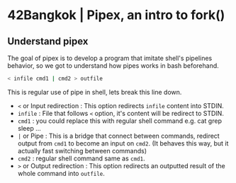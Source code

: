 # 42Bangkok | Pipex, an intro to fork()

## Understand pipex

The goal of pipex is to develop a program that imitate shell's pipelines behavior, so we got to understand how pipes works in bash beforehand.

```bash
< infile cmd1 | cmd2 > outfile
```

This is regular use of pipe in shell, lets break this line down.

* ```<``` or Input redirection : This option redirects ```infile``` content into STDIN.
* ```infile``` : File that follows ```<``` option, it's content will be redirect to STDIN.
* ```cmd1``` : you could replace this with regular shell command e.g. cat grep sleep ...
* ```|``` or Pipe : This is a bridge that connect between commands, redirect output from ```cmd1``` to become an input on ```cmd2```. (It behaves this way, but it actually fast switching between commands)
* ```cmd2``` : regular shell command same as ```cmd1```.
* ```>``` or Output redirection : This option redirects an outputted result of the whole command into ```outfile```. 


